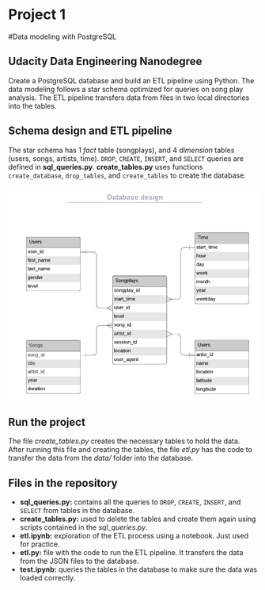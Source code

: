 # Project 1
#Data modeling with PostgreSQL
## Udacity Data Engineering Nanodegree

Create a PostgreSQL database and build an ETL pipeline using Python. The data modeling follows a  star schema optimized for queries on song play analysis. The ETL pipeline transfers data from files in two local directories into the tables.


## Schema design and ETL pipeline

The star schema has 1 *fact* table (songplays), and 4 *dimension* tables (users, songs, artists, time). `DROP`, `CREATE`, `INSERT`, and `SELECT` queries are defined in **sql_queries.py**. **create_tables.py** uses functions `create_database`, `drop_tables`, and `create_tables` to create the database.

![](diagram.png)

## Run the project

The file *create_tables.py* creates the necessary tables to hold the data. After running this file and creating the tables, the file *etl.py* has the code to transfer the data from the *data/* folder into the database.

## Files in the repository

* **sql_queries.py:** contains all the queries to `DROP`, `CREATE`, `INSERT`, and `SELECT` from tables in the database.
* **create_tables.py:** used to delete the tables and create them again using scripts contained in the *sql_queries.py*.
* **etl.ipynb:** exploration of the ETL process using a notebook. Just used for practice.
* **etl.py:** file with the code to run the ETL pipeline. It transfers the data from the JSON files to the database.
* **test.ipynb:** queries the tables in the database to make sure the data was loaded correctly.
